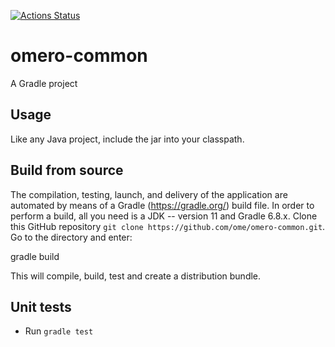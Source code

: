 [![Actions Status](https://github.com/ome/omero-common/workflows/Gradle/badge.svg)](https://github.com/ome/omero-common/actions)


# omero-common

A Gradle project

## Usage

Like any Java project, include the jar into your classpath.

## Build from source

The compilation, testing, launch, and delivery of the application are
automated by means of a Gradle (https://gradle.org/) build file.
In order to perform a build, all you need is
a JDK -- version 11 and Gradle 6.8.x.
Clone this GitHub repository `git clone https://github.com/ome/omero-common.git`.
Go to the directory and enter:

  gradle build

This will compile, build, test and create a distribution bundle.

## Unit tests
 * Run `gradle test`
